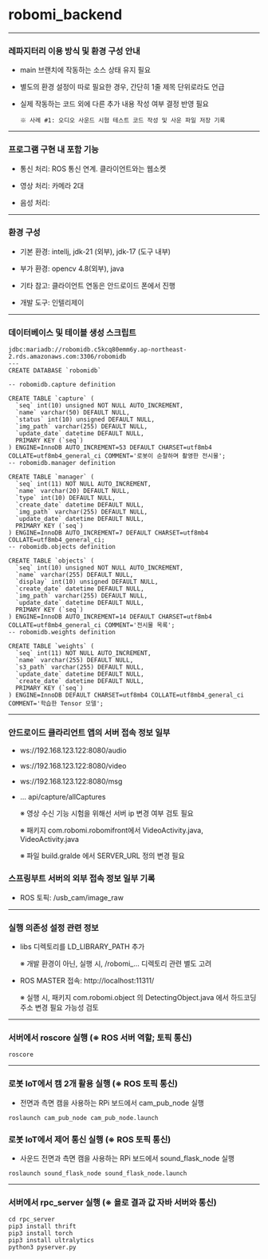 # robomi_backend

---

### 레파지터리 이용 방식 및 환경 구성 안내

* main 브랜치에 작동하는 소스 상태 유지 필요

* 별도의 환경 설정이 따로 필요한 경우, 간단히 1줄 제목 단위로라도 언급

* 실제 작동하는 코드 외에 다른 추가 내용 작성 여부 결정 반영 필요
  ```
  ※ 사례 #1: 오디오 사운드 시험 테스트 코드 작성 및 사운 파일 저장 기록
  ```
---

### 프로그램 구현 내 포함 기능

* 통신 처리: ROS 통신 연계. 클라이언트와는 웹소켓

* 영상 처리: 카메라 2대

* 음성 처리:

---

### 환경 구성

* 기본 환경: intellj, jdk-21 (외부), jdk-17 (도구 내부)

* 부가 환경: opencv 4.8(외부), java

* 기타 참고: 클라이언트 연동은 안드로이드 폰에서 진행

* 개발 도구: 인텔리제이

---

### 데이터베이스 및 테이블 생성 스크립트

```
jdbc:mariadb://robomidb.c5kcq80emm6y.ap-northeast-2.rds.amazonaws.com:3306/robomidb
---
CREATE DATABASE `robomidb`

-- robomidb.capture definition

CREATE TABLE `capture` (
  `seq` int(10) unsigned NOT NULL AUTO_INCREMENT,
  `name` varchar(50) DEFAULT NULL,
  `status` int(10) unsigned DEFAULT NULL,
  `img_path` varchar(255) DEFAULT NULL,
  `update_date` datetime DEFAULT NULL,
  PRIMARY KEY (`seq`)
) ENGINE=InnoDB AUTO_INCREMENT=53 DEFAULT CHARSET=utf8mb4 COLLATE=utf8mb4_general_ci COMMENT='로봇이 순찰하며 촬영한 전시물';
-- robomidb.manager definition

CREATE TABLE `manager` (
  `seq` int(11) NOT NULL AUTO_INCREMENT,
  `name` varchar(20) DEFAULT NULL,
  `type` int(10) DEFAULT NULL,
  `create_date` datetime DEFAULT NULL,
  `img_path` varchar(255) DEFAULT NULL,
  `update_date` datetime DEFAULT NULL,
  PRIMARY KEY (`seq`)
) ENGINE=InnoDB AUTO_INCREMENT=7 DEFAULT CHARSET=utf8mb4 COLLATE=utf8mb4_general_ci;
-- robomidb.objects definition

CREATE TABLE `objects` (
  `seq` int(10) unsigned NOT NULL AUTO_INCREMENT,
  `name` varchar(255) DEFAULT NULL,
  `display` int(10) unsigned DEFAULT NULL,
  `create_date` datetime DEFAULT NULL,
  `img_path` varchar(255) DEFAULT NULL,
  `update_date` datetime DEFAULT NULL,
  PRIMARY KEY (`seq`)
) ENGINE=InnoDB AUTO_INCREMENT=14 DEFAULT CHARSET=utf8mb4 COLLATE=utf8mb4_general_ci COMMENT='전시물 목록';
-- robomidb.weights definition

CREATE TABLE `weights` (
  `seq` int(11) NOT NULL AUTO_INCREMENT,
  `name` varchar(255) DEFAULT NULL,
  `s3_path` varchar(255) DEFAULT NULL,
  `update_date` datetime DEFAULT NULL,
  `create_date` datetime DEFAULT NULL,
  PRIMARY KEY (`seq`)
) ENGINE=InnoDB DEFAULT CHARSET=utf8mb4 COLLATE=utf8mb4_general_ci COMMENT='학습한 Tensor 모델';
```

---

### 안드로이드 클라리언트 앱의 서버 접속 정보 일부

* ws://192.168.123.122:8080/audio
* ws://192.168.123.122:8080/video
* ws://192.168.123.122:8080/msg
* ... api/capture/allCaptures

  ※ 영상 수신 기능 시험을 위해선 서버 ip 변경 여부 검토 필요

  ※ 패키지 com.robomi.robomifront에서 VideoActivity.java, VideoActivity.java

  ※ 파일 build.gralde 에서 SERVER_URL 정의 변경 필요

### 스프링부트 서버의 외부 접속 정보 일부 기록

* ROS 토픽: /usb_cam/image_raw

---

### 실행 의존성 설정 관련 정보

* libs 디렉토리를 LD_LIBRARY_PATH 추가

  ※ 개발 환경이 아닌, 실행 시, /robomi_... 디렉토리 관련 별도 고려

* ROS MASTER 접속: http://localhost:11311/

  ※ 실행 시, 패키지 com.robomi.object 의 DetectingObject.java 에서
  하드코딩 주소 변경 필요 가능성 검토

---

### 서버에서 roscore 실행 (※ ROS 서버 역할; 토픽 통신)

```
roscore
```

---

### 로봇 IoT에서 캠 2개 활용 실행 (※ ROS 토픽 통신)

* 전면과 측면 캠을 사용하는 RPi 보드에서 cam_pub_node 실행

```
roslaunch cam_pub_node cam_pub_node.launch
```

### 로봇 IoT에서 제어 통신 실행 (※ ROS 토픽 통신)

* 사운드 전면과 측면 캠을 사용하는 RPi 보드에서 sound_flask_node 실행

```
roslaunch sound_flask_node sound_flask_node.launch
```

---

### 서버에서 rpc_server 실행 (※ 욜로 결과 값 자바 서버와 통신)

```
cd rpc_server
pip3 install thrift
pip3 install torch
pip3 install ultralytics
python3 pyserver.py
```
